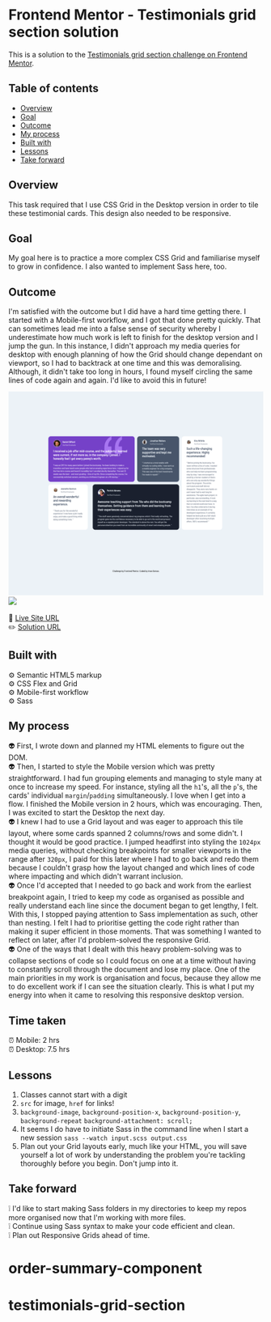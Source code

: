 # Frontend Mentor - Testimonials grid section solution

This is a solution to the [Testimonials grid section challenge on Frontend Mentor](https://www.frontendmentor.io/challenges/testimonials-grid-section-Nnw6J7Un7).

## Table of contents

- [Overview](#overview)
- [Goal](#goal)
- [Outcome](#outcome)
- [My process](#my-process)
- [Built with](#built-with)
- [Lessons](#lessons)
- [Take forward](#take-forward)

## Overview

This task required that I use CSS Grid in the Desktop version in order to tile these testimonial cards. This design also needed to be responsive.

## Goal

My goal here is to practice a more complex CSS Grid and familiarise myself to grow in confidence. I also wanted to implement Sass here, too.

## Outcome

I'm satisfied with the outcome but I did have a hard time getting there. I started with a Mobile-first workflow, and I got that done pretty quickly. That can sometimes lead me into a false sense of security whereby I underestimate how much work is left to finish for the desktop version and I jump the gun. In this instance, I didn't approach my media queries for desktop with enough planning of how the Grid should change dependant on viewport, so I had to backtrack at one time and this was demoralising. Although, it didn't take too long in hours, I found myself circling the same lines of code again and again. I'd like to avoid this in future!

![](./testimonials-grid-desktop-2.png)  
![](./testimonials-mobile-2.png)

:jigsaw: [Live Site URL](https://i000o.github.io/testimonials-grid-section/)  
:pencil2: [Solution URL](https://www.frontendmentor.io/solutions/testimonials-grid-sass-mobile-first-swUthCcCvo)

## Built with

:gear: Semantic HTML5 markup  
:gear: CSS Flex and Grid  
:gear: Mobile-first workflow  
:gear: Sass

## My process

:alien: First, I wrote down and planned my HTML elements to figure out the DOM.  
:alien: Then, I started to style the Mobile version which was pretty straightforward. I had fun grouping elements and managing to style many at once to increase my speed. For instance, styling all the `h1`'s, all the `p`'s, the cards' individual `margin`/`padding` simultaneously. I love when I get into a flow. I finished the Mobile version in 2 hours, which was encouraging. Then, I was excited to start the Desktop the next day.  
:alien: I knew I had to use a Grid layout and was eager to approach this tile layout, where some cards spanned 2 columns/rows and some didn't. I thought it would be good practice. I jumped headfirst into styling the `1024px` media queries, without checking breakpoints for smaller viewports in the range after `320px`, I paid for this later where I had to go back and redo them because I couldn't grasp how the layout changed and which lines of code where impacting and which didn't warrant inclusion.  
:alien: Once I'd accepted that I needed to go back and work from the earliest breakpoint again, I tried to keep my code as organised as possible and really understand each line since the document began to get lengthy, I felt. With this, I stopped paying attention to Sass implementation as such, other than nesting. I felt I had to prioritise getting the code right rather than making it super efficient in those moments. That was something I wanted to reflect on later, after I'd problem-solved the responsive Grid.  
:alien: One of the ways that I dealt with this heavy problem-solving was to collapse sections of code so I could focus on one at a time without having to constantly scroll through the document and lose my place. One of the main priorities in my work is organisation and focus, because they allow me to do excellent work if I can see the situation clearly. This is what I put my energy into when it came to resolving this responsive desktop version.

## Time taken

:alarm_clock: Mobile: 2 hrs  
:alarm_clock: Desktop: 7.5 hrs

## Lessons

1. Classes cannot start with a digit
2. `src` for image, `href` for links!
3. `background-image`, `background-position-x`, `background-position-y`, `background-repeat` `background-attachment: scroll;`
4. It seems I do have to initiate Sass in the command line when I start a new session `sass --watch input.scss output.css`
5. Plan out your Grid layouts early, much like your HTML, you will save yourself a lot of work by understanding the problem you're tackling thoroughly before you begin. Don't jump into it.

## Take forward

:grey_exclamation: I'd like to start making Sass folders in my directories to keep my repos more organised now that I'm working with more files.  
:grey_exclamation: Continue using Sass syntax to make your code efficient and clean.  
:grey_exclamation: Plan out Responsive Grids ahead of time.

# order-summary-component

# testimonials-grid-section
